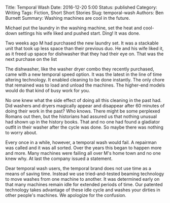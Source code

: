 Title: Temporal Wash
Date: 2016-12-20 5:00
Status: published
Category: Writing
Tags: Fiction, Short Short Stories
Slug: temporal-wash
Authors: Ben Burnett
Summary: Washing machines are cool in the future.

Michael put the laundry in the washing machine, set the heat and
cool-down settings his wife liked and pushed start. Ding! It was done.

Two weeks ago M had purchased the new laundry set. It was a stackable
unit that took up less space than their previous duo. He and his wife
liked it, as it freed up space for dishwasher that they had their eye
on. That was the next purchase on the list

The dishwasher, like the washer dryer combo they recently purchased,
came with a new temporal speed option. It was the latest in the line
of time altering technology. It enabled cleaning to be done
instantly. The only chore that remained was to load and unload the
machines. The higher-end models would do that kind of busy work for
you.

No one knew what the side effect of doing all this cleaning in the
past had. Did washers and dryers magically appear and disappear after
60 minutes of doing their work in the past? Who knows. There might be
some perplexed Romans out then, but the historians had assured us that
nothing unusual had shown up in the history books. That and no one had
found a gladiator outfit in their washer after the cycle was done. So
maybe there was nothing to worry about.

Every once in a while, however, a temporal wash would fail. A
repairman was called and it was all sorted. Over the years this began
to happen more and more. Many machines were failing all over M's home
town and no one knew why. At last the company issued a statement.

Dear temporal wash users, the temporal brand does not use time as a
means of saving time. Instead we use tried-and-tested beaming
technology to move washes from one machine to another. It was
determined early on that many machines remain idle for extended
periods of time. Our patented technology takes advantage of these idle
cycle and washes your dirties in other people's machines. We apologize
for the confusion.
